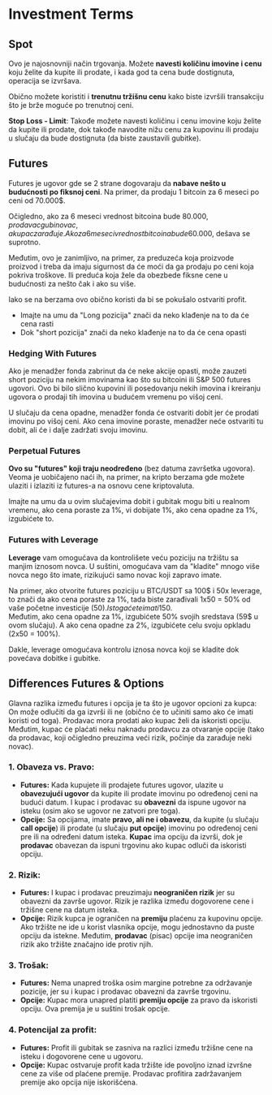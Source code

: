 # Investment Terms

## Spot

Ovo je najosnovniji način trgovanja. Možete **navesti količinu imovine i cenu** koju želite da kupite ili prodate, i kada god ta cena bude dostignuta, operacija se izvršava.

Obično možete koristiti i **trenutnu tržišnu cenu** kako biste izvršili transakciju što je brže moguće po trenutnoj ceni.

**Stop Loss - Limit**: Takođe možete navesti količinu i cenu imovine koju želite da kupite ili prodate, dok takođe navodite nižu cenu za kupovinu ili prodaju u slučaju da bude dostignuta (da biste zaustavili gubitke).

## Futures

Futures je ugovor gde se 2 strane dogovaraju da **nabave nešto u budućnosti po fiksnoj ceni**. Na primer, da prodaju 1 bitcoin za 6 meseci po ceni od 70.000$.

Očigledno, ako za 6 meseci vrednost bitcoina bude 80.000$, prodavac gubi novac, a kupac zarađuje. Ako za 6 meseci vrednost bitcoina bude 60.000$, dešava se suprotno.

Međutim, ovo je zanimljivo, na primer, za preduzeća koja proizvode proizvod i treba da imaju sigurnost da će moći da ga prodaju po ceni koja pokriva troškove. Ili preduća koja žele da obezbede fiksne cene u budućnosti za nešto čak i ako su više.

Iako se na berzama ovo obično koristi da bi se pokušalo ostvariti profit.

* Imajte na umu da "Long pozicija" znači da neko klađenje na to da će cena rasti
* Dok "short pozicija" znači da neko klađenje na to da će cena opasti

### Hedging With Futures <a href="#mntl-sc-block_7-0" id="mntl-sc-block_7-0"></a>

Ako je menadžer fonda zabrinut da će neke akcije opasti, može zauzeti short poziciju na nekim imovinama kao što su bitcoini ili S&P 500 futures ugovori. Ovo bi bilo slično kupovini ili posedovanju nekih imovina i kreiranju ugovora o prodaji tih imovina u budućem vremenu po višoj ceni.&#x20;

U slučaju da cena opadne, menadžer fonda će ostvariti dobit jer će prodati imovinu po višoj ceni. Ako cena imovine poraste, menadžer neće ostvariti tu dobit, ali će i dalje zadržati svoju imovinu.

### Perpetual Futures

**Ovo su "futures" koji traju neodređeno** (bez datuma završetka ugovora). Veoma je uobičajeno naći ih, na primer, na kripto berzama gde možete ulaziti i izlaziti iz futures-a na osnovu cene kriptovaluta.

Imajte na umu da u ovim slučajevima dobit i gubitak mogu biti u realnom vremenu, ako cena poraste za 1%, vi dobijate 1%, ako cena opadne za 1%, izgubićete to.

### Futures with Leverage

**Leverage** vam omogućava da kontrolišete veću poziciju na tržištu sa manjim iznosom novca. U suštini, omogućava vam da "kladite" mnogo više novca nego što imate, rizikujući samo novac koji zapravo imate.

Na primer, ako otvorite futures poziciju u BTC/USDT sa 100$ i 50x leverage, to znači da ako cena poraste za 1%, tada biste zarađivali 1x50 = 50% od vaše početne investicije (50$). I stoga ćete imati 150$.\
Međutim, ako cena opadne za 1%, izgubićete 50% svojih sredstava (59$ u ovom slučaju). A ako cena opadne za 2%, izgubićete celu svoju opkladu (2x50 = 100%).

Dakle, leverage omogućava kontrolu iznosa novca koji se kladite dok povećava dobitke i gubitke.

## Differences Futures & Options

Glavna razlika između futures i opcija je ta što je ugovor opcioni za kupca: On može odlučiti da ga izvrši ili ne (obično će to učiniti samo ako će imati koristi od toga). Prodavac mora prodati ako kupac želi da iskoristi opciju.\
Međutim, kupac će plaćati neku naknadu prodavcu za otvaranje opcije (tako da prodavac, koji očigledno preuzima veći rizik, počinje da zarađuje neki novac).

### 1. **Obaveza vs. Pravo:**

* **Futures:** Kada kupujete ili prodajete futures ugovor, ulazite u **obavezujući ugovor** da kupite ili prodate imovinu po određenoj ceni na budući datum. I kupac i prodavac su **obavezni** da ispune ugovor na isteku (osim ako se ugovor ne zatvori pre toga).
* **Opcije:** Sa opcijama, imate **pravo, ali ne i obavezu**, da kupite (u slučaju **call opcije**) ili prodate (u slučaju **put opcije**) imovinu po određenoj ceni pre ili na određeni datum isteka. **Kupac** ima opciju da izvrši, dok je **prodavac** obavezan da ispuni trgovinu ako kupac odluči da iskoristi opciju.

### 2. **Rizik:**

* **Futures:** I kupac i prodavac preuzimaju **neograničen rizik** jer su obavezni da završe ugovor. Rizik je razlika između dogovorene cene i tržišne cene na datum isteka.
* **Opcije:** Rizik kupca je ograničen na **premiju** plaćenu za kupovinu opcije. Ako tržište ne ide u korist vlasnika opcije, mogu jednostavno da puste opciju da istekne. Međutim, **prodavac** (pisac) opcije ima neograničen rizik ako tržište značajno ide protiv njih.

### 3. **Trošak:**

* **Futures:** Nema unapred troška osim margine potrebne za održavanje pozicije, jer su i kupac i prodavac obavezni da završe trgovinu.
* **Opcije:** Kupac mora unapred platiti **premiju opcije** za pravo da iskoristi opciju. Ova premija je u suštini trošak opcije.

### 4. **Potencijal za profit:**

* **Futures:** Profit ili gubitak se zasniva na razlici između tržišne cene na isteku i dogovorene cene u ugovoru.
* **Opcije:** Kupac ostvaruje profit kada tržište ide povoljno iznad izvršne cene za više od plaćene premije. Prodavac profitira zadržavanjem premije ako opcija nije iskorišćena.
